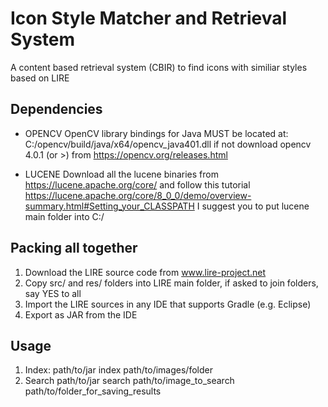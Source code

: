 # Icon Style Matcher and Retrieval System 
A content based retrieval system (CBIR) to find icons with similiar styles based on LIRE 

## Dependencies
- OPENCV
OpenCV library bindings for Java MUST be located at:
C:/opencv/build/java/x64/opencv_java401.dll
if not download opencv 4.0.1 (or >) from https://opencv.org/releases.html

- LUCENE
Download all the lucene binaries from https://lucene.apache.org/core/
and follow this tutorial
https://lucene.apache.org/core/8_0_0/demo/overview-summary.html#Setting_your_CLASSPATH
I suggest you to put lucene main folder into C:/

## Packing all together
1. Download the LIRE source code from www.lire-project.net
2. Copy src/ and res/ folders into LIRE main folder, if asked to join folders, say YES to all
3. Import the LIRE sources in any IDE that supports Gradle (e.g. Eclipse)
4. Export as JAR from the IDE

## Usage
1. Index:
	path/to/jar index path/to/images/folder
2. Search
	path/to/jar search path/to/image_to_search path/to/folder_for_saving_results

